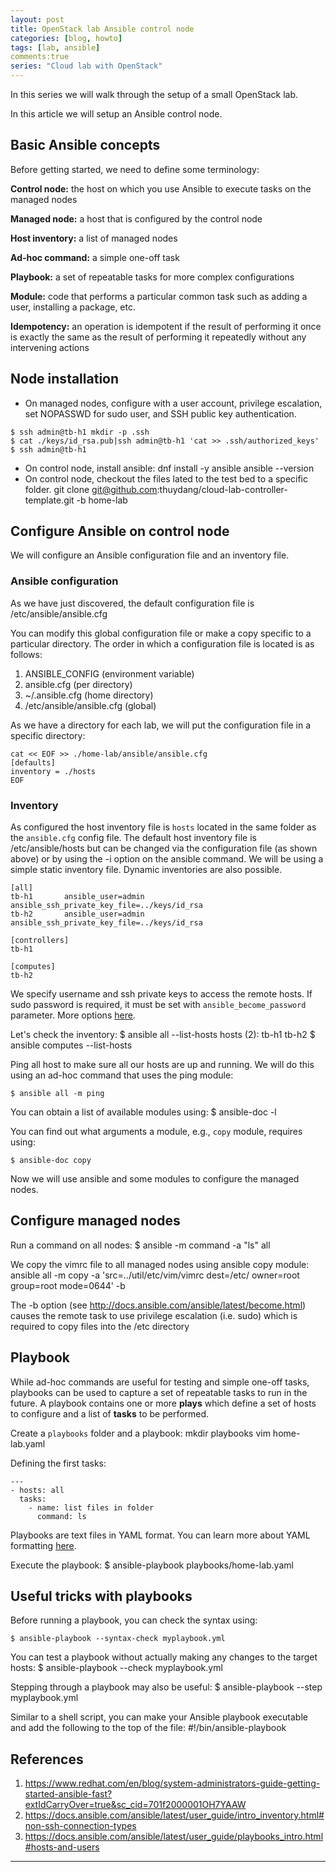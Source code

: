 ```yaml
---
layout: post
title: OpenStack lab Ansible control node
categories: [blog, howto]
tags: [lab, ansible]
comments:true
series: "Cloud lab with OpenStack"
---
```


In this series we will walk through the setup of a small OpenStack lab.

In this article we will setup an Ansible control node.

## Basic Ansible concepts

Before getting started, we need to define some terminology:

**Control node:** the host on which you use Ansible to execute tasks on the managed nodes

**Managed node:** a host that is configured by the control node

**Host inventory:** a list of managed nodes

**Ad-hoc command:** a simple one-off task

**Playbook:** a set of repeatable tasks for more complex configurations

**Module:** code that performs a particular common task such as adding a user, installing a package, etc.

**Idempotency:** an operation is idempotent if the result of performing it once is exactly the same as the result of performing it repeatedly without any intervening actions

## Node installation

* On managed nodes, configure with a user account, privilege escalation, set NOPASSWD for sudo user, and SSH public key authentication.

```
$ ssh admin@tb-h1 mkdir -p .ssh
$ cat ./keys/id_rsa.pub|ssh admin@tb-h1 'cat >> .ssh/authorized_keys'
$ ssh admin@tb-h1
```

* On control node, install ansible:
    dnf install -y ansible
    ansible --version
* On control node, checkout the files lated to the test bed to a specific folder.
    git clone git@github.com:thuydang/cloud-lab-controller-template.git -b home-lab

## Configure Ansible on control node
We will configure an Ansible configuration file and an inventory file.

### Ansible configuration
As we have just discovered, the default configuration file is /etc/ansible/ansible.cfg

You can modify this global configuration file or make a copy specific to a particular directory. The order in which a configuration file is located is as follows:

1. ANSIBLE_CONFIG (environment variable)
2. ansible.cfg (per directory)
3. ~/.ansible.cfg (home directory)
4. /etc/ansible/ansible.cfg (global)

As we have a directory for each lab, we will put the configuration file in a specific directory:
```
cat << EOF >> ./home-lab/ansible/ansible.cfg
[defaults]
inventory = ./hosts
EOF
```

### Inventory 
As configured the host inventory file is `hosts` located in the same folder as the `ansible.cfg` config file. The default host inventory file is /etc/ansible/hosts but can be changed via the configuration file (as shown above) or by using the -i option on the ansible command. We will be using a simple static inventory file. Dynamic inventories are also possible.

```
[all]
tb-h1		ansible_user=admin ansible_ssh_private_key_file=../keys/id_rsa
tb-h2		ansible_user=admin ansible_ssh_private_key_file=../keys/id_rsa

[controllers]
tb-h1

[computes]
tb-h2
```
We specify username and ssh private keys to access the remote hosts. If sudo password is required, it must be set with `ansible_become_password` parameter. More options [here](https://docs.ansible.com/ansible/latest/user_guide/intro_inventory.html#non-ssh-connection-types).

Let's check the inventory:
    $ ansible all --list-hosts
    hosts (2):
      tb-h1
      tb-h2
    $ ansible computes --list-hosts

Ping all host to make sure all our hosts are up and running. We will do this using an ad-hoc command that uses the ping module:

    $ ansible all -m ping

You can obtain a list of available modules using:
    $ ansible-doc -l

You can find out what arguments a module, e.g., `copy` module, requires using:

    $ ansible-doc copy

Now we will use ansible and some modules to configure the managed nodes.

## Configure managed nodes

Run a command on all nodes:
    $ ansible -m command -a "ls" all

We copy the vimrc file to all managed nodes using ansible copy module:
    ansible all -m copy -a 'src=../util/etc/vim/vimrc dest=/etc/ owner=root group=root mode=0644' -b

The -b option (see <http://docs.ansible.com/ansible/latest/become.html>) causes the remote task to use privilege escalation (i.e. sudo) which is required to copy files into the /etc directory

## Playbook

While ad-hoc commands are useful for testing and simple one-off tasks, playbooks can be used to capture a set of repeatable tasks to run in the future. A playbook contains one or more **plays** which define a set of hosts to configure and a list of **tasks** to be performed.

Create a `playbooks` folder and a playbook:
    mkdir playbooks
    vim home-lab.yaml

Defining the first tasks:
```
---
- hosts: all
  tasks:
    - name: list files in folder
      command: ls
```

Playbooks are text files in YAML format. You can learn more about YAML formatting [here](http://docs.ansible.com/ansible/latest/YAMLSyntax.html).

Execute the playbook:
    $ ansible-playbook playbooks/home-lab.yaml

## Useful tricks with playbooks

Before running a playbook, you can check the syntax using:

    $ ansible-playbook --syntax-check myplaybook.yml

You can test a playbook without actually making any changes to the target hosts:
    $ ansible-playbook --check myplaybook.yml

Stepping through a playbook may also be useful:
    $ ansible-playbook --step myplaybook.yml

Similar to a shell script, you can make your Ansible playbook executable and add the following to the top of the file:
    #!/bin/ansible-playbook


## References
1. <https://www.redhat.com/en/blog/system-administrators-guide-getting-started-ansible-fast?extIdCarryOver=true&sc_cid=701f2000001OH7YAAW>
2. <https://docs.ansible.com/ansible/latest/user_guide/intro_inventory.html#non-ssh-connection-types>
3. <https://docs.ansible.com/ansible/latest/user_guide/playbooks_intro.html#hosts-and-users>
----
